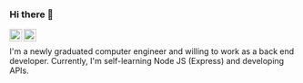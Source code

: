 ### Hi there 👋


<a href="https://www.linkedin.com/in/mert-kaan-guzel/">
  <img align="left" alt="Mert's LinkedIN" width="22px" src="https://raw.githubusercontent.com/peterthehan/peterthehan/master/assets/linkedin.svg" />
</a>
<a href="https://twitter.com/mertkaan1998">
  <img align="left" alt="Mert Kaan Guzel | Twitter" width="22px" src="https://raw.githubusercontent.com/peterthehan/peterthehan/master/assets/twitter.svg" />
</a>

<br />

I'm a newly graduated computer engineer and willing to work as a back end developer. Currently, I'm self-learning Node JS (Express) and developing APIs.
